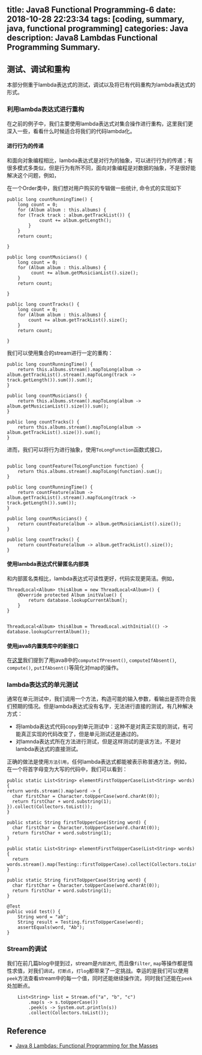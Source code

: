 title: Java8 Functional Programming-6
date: 2018-10-28 22:23:34
tags: [coding, summary, java, functional programming]
categories:  Java 
description: Java8 Lambdas Functional Programming Summary.
---

## 测试、调试和重构

本部分侧重于lambda表达式的测试，调试以及将已有代码重构为lambda表达式的形式。

### 利用lambda表达式进行重构

在之前的例子中，我们主要使用lambda表达式对集合操作进行重构，这里我们更深入一些，看看什么时候适合将我们的代码lambda化。

#### 进行行为的传递

和面向对象编程相比，lambda表达式是对行为的抽象，可以进行行为的传递；有很多模式多类似，但是行为有所不同，面向对象编程是对数据的抽象，不是很好能解决这个问题，例如，

在一个Order类中，我们想对用户购买的专辑做一些统计, 命令式的实现如下


```
public long countRunningTime() {
    long count = 0;
    for (Album album : this.albums) {
    for (Track track : album.getTrackList()) {
            count += album.getLength();
        }
    }
    return count;

}

public long countMusicians() {
    long count = 0;
    for (Album album : this.albums) {
         count += album.getMusicianList().size();
    }
    return count;

}

public long countTracks() {
    long count = 0;
    for (Album album : this.albums) {
        count += album.getTrackList().size();
    }
    return count;

}

```

我们可以使用集合的stream进行一定的重构：

```
public long countRunningTime() {
    return this.albums.stream().mapToLong(album -> album.getTrackList().stream().mapToLong(track -> track.getLength()).sum()).sum();
}

public long countMusicians() {
    return this.albums.stream().mapToLong(album -> album.getMusicianList().size()).sum();
}

public long countTracks() {
    return this.albums.stream().mapToLong(album -> album.getTrackList().size()).sum();
}
```

进而，我们可以将行为进行抽象，使用`ToLongFunction`函数式接口，

```

public long countFeature(ToLongFunction function) {
    return this.albums.stream().mapToLong(function).sum();
}

public long countRunningTime() {
    return countFeature(album -> album.getTrackList().stream().mapToLong(track -> track.getLength()).sum());
}

public long countMusicians() {
    return countFeature(album -> album.getMusicianList().size());
}

public long countTracks() {
    return countFeature(album -> album.getTrackList().size());
}

```

#### 使用lambda表达式代替匿名内部类

和内部匿名类相比，lambda表达式可读性更好，代码实现更简洁。例如，

```
ThreadLocal<Album> thisAlbum = new ThreadLocal<Album>() {
    @Override protected Album initValue() {
        return database.lookupCurrentAlbum();
    }
}


ThreadLocal<Album> thisAlbum = ThreadLocal.withInitial(() -> database.lookupCurrentAlbum());
```

#### 使用java8内置类库中的新接口

在[这里](http://frankchu.tech/2018/10/15/java8-functional-programming4/)我们提到了用java8中的`computeIfPresent()`, `computeIfAbsent()`, `compute()`, `putIfAbsent()`等简化对map的操作。


### lambda表达式的单元测试

通常在单元测试中，我们调用一个方法，构造可能的输入参数，看输出是否符合我们预期的情况。但是lambda表达式没有名字，无法进行直接的测试，有几种解决方式：

- 将lambda表达式代码copy到单元测试中：这种不是对真正实现的测试，有可能真正实现的代码改变了，但是单元测试还是通过的。
- 对lamnda表达式所在方法进行测试，但是这样测试的是该方法，不是对lambda表达式的直接测试。

正确的做法是使用`方法引用`，任何lambda表达式都能被表示称普通方法，例如， 在一个将首字母变为大写的代码中，我们可以看到：

```
public static List<String> elementFirstToUpperCase(List<String> words) {
return words.stream().map(word -> {
  char firstChar = Character.toUpperCase(word.charAt(0));
  return firstChar + word.substring(1);
}).collect(Collectors.toList());
}

public static String firstToUpperCase(String word) {
  char firstChar = Character.toUpperCase(word.charAt(0));
  return firstChar + word.substring(1);
}

public static List<String> elementFirstToUpperCase(List<String> words) {
  return words.stream().map(Testing::firstToUpperCase).collect(Collectors.toList());
}

public static String firstToUpperCase(String word) {
  char firstChar = Character.toUpperCase(word.charAt(0));
  return firstChar + word.substring(1);
}

@Test
public void test() {
    String word = "ab";
    String result = Testing.firstToUpperCase(word);
    assertEquals(word, "Ab");
}

```

### Stream的调试

我们在前几篇blog中提到过，stream是`内部迭代`, 而且像`filter`, `map`等操作都是惰性求值，对我们`调试`，`打断点`，`打log`都带来了一定挑战。幸运的是我们可以使用`peek`方法查看stream中的每一个值，同时还能继续操作流，同时我们还能在`peek`处加断点。

```
    List<String> list = Stream.of("a", "b", "c")
        .map(s -> s.toUpperCase())
        .peek(s -> System.out.println(s))
        .collect(Collectors.toList());

```


## Reference
- [Java 8 Lambdas: Functional Programming for the Masses](https://www.amazon.com/Java-Lambdas-Functional-Programming-Masses/dp/1449370772)

